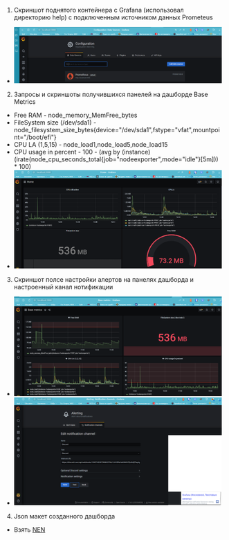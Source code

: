 1. Скриншот поднятого контейнера с Grafana (использовал директорию help) с подключенным источником данных Prometeus
 * ![task1](https://github.com/Atlipoka/devops_netology/blob/main/Monitoring/lecture2-taks1.png)
2. Запросы и скриншоты получившихся панелей на дашборде Base Metrics
 * Free RAM - node_memory_MemFree_bytes
 * FileSystem size (/dev/sda1) - node_filesystem_size_bytes{device="/dev/sda1",fstype="vfat",mountpoint="/boot/efi"}
 * CPU LA (1,5,15) - node_load1,node_load5,node_load15
 * CPU usage in percent - 100 - (avg by (instance) (irate(node_cpu_seconds_total{job="nodeexporter",mode="idle"}[5m])) * 100)
 * ![task2](https://github.com/Atlipoka/devops_netology/blob/main/Monitoring/lecture2-taks2.png)
3. Скриншот полсе настройки алертов на панелях дашборда и настроенный канал нотификации
 * ![task3-1](https://github.com/Atlipoka/devops_netology/blob/main/Monitoring/lecture2-taks3-1.png)
 * ![task3-2](https://github.com/Atlipoka/devops_netology/blob/main/Monitoring/lecture2-taks3-2.png)
4. Json макет созданного дашборда
 * Взять [NEN](https://github.com/Atlipoka/devops_netology/blob/main/Monitoring/Dashboard_JsonModel.json)
